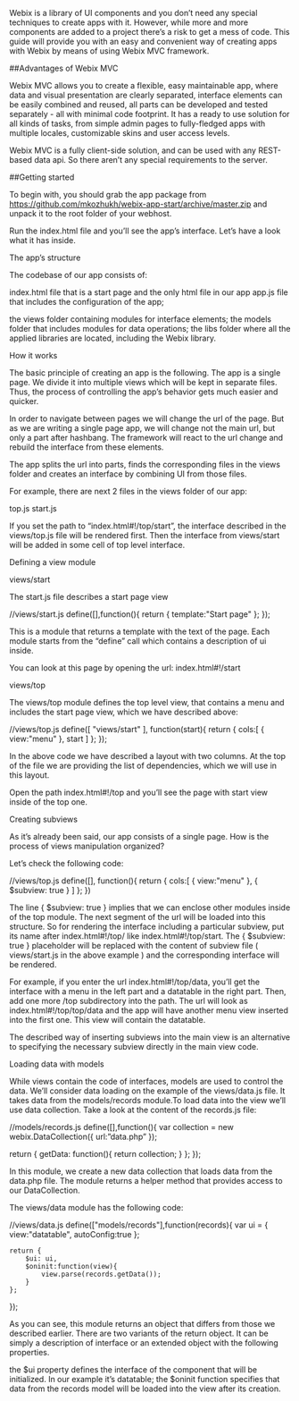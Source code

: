 
Webix is a library of UI components and you don’t need any special techniques to create apps with it. However, while more and more components are added to a project there’s a risk to get a mess of code. This guide will provide you with an easy and convenient way of creating apps with Webix by means of using Webix MVC framework.

##Advantages of Webix MVC

Webix MVC allows you to create a flexible, easy maintainable app, where data and visual presentation are clearly separated, interface elements can be easily combined and reused, all parts can be developed and tested separately - all with minimal code footprint. It has a ready to use solution for all kinds of tasks, from simple admin pages to fully-fledged apps with multiple locales, customizable skins and user access levels. 

Webix MVC is a fully client-side solution, and can  be used with any REST-based data api. So there aren’t any special requirements to the server.


##Getting started

To begin with, you should grab the app package from https://github.com/mkozhukh/webix-app-start/archive/master.zip and unpack it to the root folder of your webhost.

Run the index.html file and you’ll see the app’s interface. Let’s have a look what it has inside.

The app’s structure

The codebase of our app consists of:

index.html file that is a start page and the only html file in our app
app.js file that includes the configuration of the app;

the views folder containing modules for interface elements;
the models folder that includes modules for data operations;
the libs folder where all the applied libraries are located, including the Webix  library.

How it works

The basic principle of creating an app is the following. The app is a single page. We divide it into multiple views which will be kept in separate files. Thus, the process of controlling the app’s behavior gets much easier and quicker.

In order to navigate between pages we will change the url of the page. But as we are writing a single page app, we will change not the main url, but only a part after hashbang. The framework will react to the url change and rebuild the interface from these elements.

The app splits the url into parts, finds the corresponding files in the views folder and creates an interface by combining UI from those files.

For example, there are next 2 files in the views folder of our app:

top.js
start.js

If you set the path to “index.html#!/top/start”, the interface described in the views/top.js file will be rendered first. Then the interface from views/start will be added in some cell of top level interface.

Defining a view module

views/start

The start.js file describes a start page view

//views/start.js
define([],function(){
	return {
		template:"Start page"
	};
});

This is a module that returns a template with the text of the page. Each module starts from the “define” call which contains a description of ui inside. 

You can look at this page by opening the url: index.html#!/start

views/top

The views/top module defines the top level view, that contains a menu and includes the start page view, which we have described above:

//views/top.js
define([
"views/start"
], function(start){
    return {
        cols:[
            { view:"menu" },
            start
        ]
    };
});

In the above code we have described a layout with two columns.
At the top of the file we are providing the list of dependencies, which we will use in this layout.

Open the path index.html#!/top and you’ll see the page with start view inside of the top one.


Creating subviews

As it’s already been said, our app consists of a single page. How is the process of views manipulation organized?

Let’s check the following code:

//views/top.js
define([], function(){
    return {
       cols:[
          { view:"menu" },
          { $subview: true }
       ]
    };
})

The line { $subview: true } implies that we can enclose other modules inside of the top module. The next segment of the url will be loaded into this structure. So for rendering the interface including a particular subview, put its name after index.html#!/top/ like index.html#!/top/start. 
The { $subview: true } placeholder will be replaced with the content of subview file ( views/start.js in the above example ) and the corresponding interface will be rendered.

For example, if you enter the url index.html#!/top/data, you’ll get the interface with a menu in the left part and a datatable in the right part. Then, add one more /top subdirectory into the path. The url will look as index.html#!/top/top/data and the app will have another menu view inserted into the first one. This view will contain the datatable.

The described way of inserting subviews into the main view is an alternative to specifying the necessary subview directly in the main view code.  

Loading data with models

While views contain the code of interfaces, models are used to control the data.
We’ll consider data loading on the example of the views/data.js file. It takes data from the models/records module.To load data into the view we’ll use data collection. Take a look at the content of the records.js file:

//models/records.js
define([],function(){
	var collection = new webix.DataCollection({ 
		url:”data.php”
});

return {
		getData: function(){
	                    return collection;
                }
	};
});

In this module, we create a new data collection that loads data from the data.php file. The module returns a helper method that provides access to our DataCollection.

The views/data module has the following code: 

//views/data.js
define(["models/records"],function(records){
	var ui = {
		view:"datatable", autoConfig:true
	};

	return {
		$ui: ui,
		$oninit:function(view){
			view.parse(records.getData());
		}
	};
});

As you can see, this module returns an object that differs from those we described earlier. There are two variants of the return object. It can be simply a description of interface or an extended object with the following properties. 

the $ui property defines the interface of the component that will be initialized. In our example it’s datatable;
the $oninit function specifies that data from the records model will be loaded into the view after its creation.

